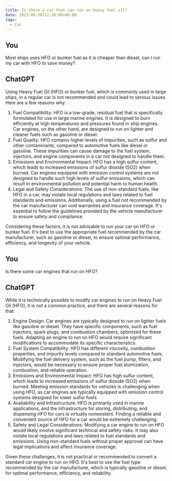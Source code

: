 ```yaml
---
title: Is there a car that can run on heavy fuel oil?
date: 2023-08-30T12:26:00+08:00
tags:
  - Car
---
```

## You
Most ships uses HFO or bunker fuel as it is cheaper than diesel, can I run my car with HFO to save money?

## ChatGPT
Using Heavy Fuel Oil (HFO) or bunker fuel, which is commonly used in large ships, in a regular car is not recommended and could lead to serious issues. Here are a few reasons why:

1. Fuel Compatibility: HFO is a low-grade, residual fuel that is specifically formulated for use in large marine engines. It is designed to burn efficiently at high temperatures and pressures found in ship engines. Car engines, on the other hand, are designed to run on lighter and cleaner fuels such as gasoline or diesel.
2. Fuel Quality: HFO contains higher levels of impurities, such as sulfur and other contaminants, compared to automotive fuels like diesel or gasoline. These impurities can cause damage to the fuel system, injectors, and engine components in a car not designed to handle them.
3. Emissions and Environmental Impact: HFO has a high sulfur content, which leads to increased emissions of sulfur dioxide (SO2) when burned. Car engines equipped with emission control systems are not designed to handle such high levels of sulfur emissions, which can result in environmental pollution and potential harm to human health.
4. Legal and Safety Considerations: The use of non-standard fuels, like HFO in a car, may violate local regulations and laws related to fuel standards and emissions. Additionally, using a fuel not recommended by the car manufacturer can void warranties and insurance coverage. It's essential to follow the guidelines provided by the vehicle manufacturer to ensure safety and compliance.

Considering these factors, it is not advisable to run your car on HFO or bunker fuel. It's best to use the appropriate fuel recommended by the car manufacturer, such as gasoline or diesel, to ensure optimal performance, efficiency, and longevity of your vehicle.

## You
Is there some car engines that run on HFO?

## ChatGPT
While it is technically possible to modify car engines to run on Heavy Fuel Oil (HFO), it is not a common practice, and there are several reasons for that:

1. Engine Design: Car engines are typically designed to run on lighter fuels like gasoline or diesel. They have specific components, such as fuel injectors, spark plugs, and combustion chambers, optimized for these fuels. Adapting an engine to run on HFO would require significant modifications to accommodate its specific characteristics.
2. Fuel System Compatibility: HFO has different viscosity, combustion properties, and impurity levels compared to standard automotive fuels. Modifying the fuel delivery system, such as the fuel pump, filters, and injectors, would be necessary to ensure proper fuel atomization, combustion, and reliable operation.
3. Emissions and Environmental Impact: HFO has high sulfur content, which leads to increased emissions of sulfur dioxide (SO2) when burned. Meeting emission standards for vehicles is challenging when using HFO, as car engines are typically equipped with emission control systems designed for lower sulfur fuels.
4. Availability and Infrastructure: HFO is primarily used in marine applications, and the infrastructure for storing, distributing, and dispensing HFO for cars is virtually nonexistent. Finding a reliable and convenient source of HFO for a car would be extremely challenging.
5. Safety and Legal Considerations: Modifying a car engine to run on HFO would likely involve significant technical and safety risks. It may also violate local regulations and laws related to fuel standards and emissions. Using non-standard fuels without proper approval can have legal implications and affect insurance coverage.

Given these challenges, it is not practical or recommended to convert a standard car engine to run on HFO. It's best to use the fuel type recommended by the car manufacturer, which is typically gasoline or diesel, for optimal performance, efficiency, and reliability.